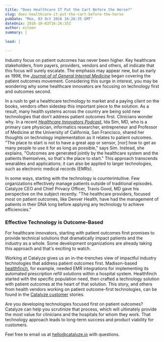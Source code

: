 ```yaml
---
title: "Does Healthcare IT Put the Cart Before the Horse?"
slug: does-healthcare-it-put-the-cart-before-the-horse
pubDate: "Mon, 03 Oct 2016 16:26:35 GMT"
dateUnix: 2016-10-03T16:26:35Z
author: eileen
summary: |
    
lead: |
    
---
```

Industry focus on patient outcomes has never been higher. Key healthcare stakeholders, from payers, providers, vendors and others, all indicate that this focus will surely escalate. The emphasis may appear new, but as early as 1998, the [_Journal of of General Internal Medicine_][1] began covering the patient outcomes movement. Considering this surge in interest, you may be wondering why some healthcare innovators are focusing on technology first and outcomes second.

In a rush to get a healthcare technology to market and a paying client on the books, vendors often sidestep this important piece to the solution. As a result, many health systems across the country are being sold new technologies that don't address patient outcomes first. Clinicians wonder why. In a recent [_Healthcare Innovators Podcast_][2], Ida Sim, MD, who is a primary care physician, informatics researcher, entrepreneur and Professor of Medicine at the University of California, San Francisco, shared her thoughts on technology implementation as it relates to patient outcomes. "The place to start is not to have a great app or sensor, [nor] how to get as many people to use it for as long as possible," says Sim. Instead, she explains, "Outcomes are generated jointly by the healthcare system and the patients themselves, so that's the place to start." This approach transcends wearables and applications; it can also be applied to larger technologies, such as electronic medical records (EMRs). 

In some ways, starting with the technology is counterintuitive. Few organizations effectively manage patients outside of traditional episodes. Catalyze CEO and Chief Privacy Officer, Travis Good, MD gave his perspective on the subject recently. "The healthcare providers, focused most on patient outcomes, like Denver Health, have had the management of patients in their DNA long before applying any technology to achieve efficiencies." 

### Effective Technology is Outcome-Based

For healthcare innovators, starting with patient outcomes first promises to provide technical solutions that dramatically impact patients and the industry as a whole. Some development organizations are already taking this approach and that's exciting to watch.

Working at Catalyze gives us an in-the-trenches view of impactful industry technologies that address patient outcomes first. Madison-based [healthfinch][3], for example, needed EMR integrations for implementing its automated prescription refill solutions within a hospital system. Healthfinch started with the specific population need, then crafted a technology solution with patient outcomes at the heart of that solution. This story, and others from health vendors working on patient outcome-first technologies, can be found in the [Catalyze customer][4] stories. 

Are you developing technologies focused first on patient outcomes? Catalyze can help you scrutinize that process, which will ultimately provide the most value for clinicians and the hospitals for whom they work. That technology approach leads to long-term success and product viability for customers.

Feel free to email us at [hello@catalyze.io][5] with questions.

[1]: https://www.ncbi.nlm.nih.gov/pmc/articles/PMC1496942/
[2]: https://catalyze.io/innovation/ida-sim
[3]: http://healthfinch.com
[4]: https://catalyze.io/proof
[5]: mailto:hello%40catalyze.io
